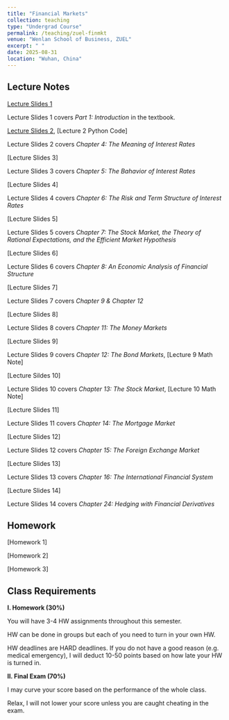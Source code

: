 ```yaml
---
title: "Financial Markets"
collection: teaching
type: "Undergrad Course"
permalink: /teaching/zuel-finmkt
venue: "Wenlan School of Business, ZUEL"
excerpt: " "
date: 2025-08-31
location: "Wuhan, China"
---
```


## Lecture Notes

[Lecture Slides 1](https://github.com/Anonymous-Y/my_website/blob/db2a13b08f7d3887af61be4e03297c7b34d9d72f/files/ZUEL/financial_markets/FinancialMarket_1.pdf)

Lecture Slides 1 covers *Part 1: Introduction* in the textbook.

[Lecture Slides 2](https://github.com/Anonymous-Y/my_website/blob/221633d5ff33cef2b15d6ccc8d3f79da48456ee2/files/ZUEL/financial_markets/FinancialMarket_2.pdf), [Lecture 2 Python Code]

Lecture Slides 2 covers *Chapter 4: The Meaning of Interest Rates*

[Lecture Slides 3]

Lecture Slides 3 covers *Chapter 5: The Bahavior of Interest Rates*

[Lecture Slides 4]

Lecture Slides 4 covers *Chapter 6: The Risk and Term Structure of Interest Rates*

[Lecture Slides 5]

Lecture Slides 5 covers *Chapter 7: The Stock Market, the Theory of Rational Expectations, and the Efficient Market Hypothesis*

[Lecture Slides 6]

Lecture Slides 6 covers *Chapter 8: An Economic Analysis of Financial Structure*

[Lecture Slides 7]

Lecture Slides 7 covers *Chapter 9 & Chapter 12*

[Lecture Slides 8]

Lecture Slides 8 covers *Chapter 11: The Money Markets*

[Lecture Slides 9]

Lecture Slides 9 covers *Chapter 12: The Bond Markets*, [Lecture 9 Math Note]

[Lecture Sildes 10]

Lecture Slides 10 covers *Chapter 13: The Stock Market*, [Lecture 10 Math Note]

[Lecture Slides 11]

Lecture Slides 11 covers *Chapter 14: The Mortgage Market*

[Lecture Slides 12]

Lecture Slides 12 covers *Chapter 15: The Foreign Exchange Market*

[Lecture Slides 13]

Lecture Slides 13 covers *Chapter 16: The International Financial System*

[Lecture Slides 14]

Lecture Slides 14 covers *Chapter 24: Hedging with Financial Derivatives*


## Homework

[Homework 1]

<!---[Homework 1 Submission Portal](https://docs.qq.com/form/page/DU2FyWnpPV0lBeGla)--->

[Homework 2]

<!---[Homework 2 Submission Portal](https://docs.qq.com/form/page/DU1hEV3lwZENCZ05h)--->

[Homework 3]

<!---[Homework 3 Submission Portal](https://docs.qq.com/form/page/DU0RLU1NJTG9SbGxJ)--->


## Class Requirements

**I. Homework (30%)**

You will have 3-4 HW assignments throughout this semester.

HW can be done in groups but each of you need to turn in your own HW.

HW deadlines are HARD deadlines. If you do not have a good reason (e.g. medical emergency), I will deduct 10-50 points based on how late your HW is turned in.

**II. Final Exam (70%)**

I may curve your score based on the performance of the whole class. 

Relax, I will not lower your score unless you are caught cheating in the exam. 

